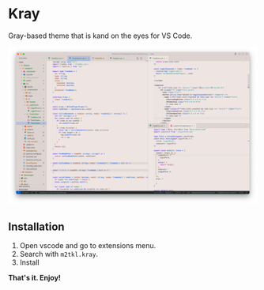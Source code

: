 # Kray

Gray-based theme that is kand on the eyes for VS Code.

![image](./assets/image.png)

## Installation

1. Open vscode and go to extensions menu.
2. Search with `m2tkl.kray`.
3. Install

**That's it. Enjoy!**

